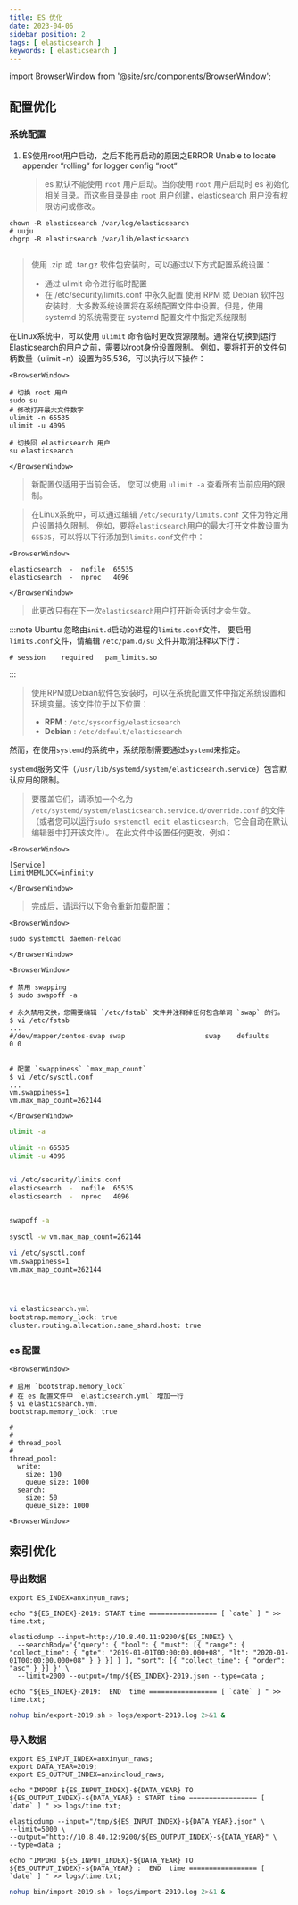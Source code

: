 ```yaml
---
title: ES 优化
date: 2023-04-06
sidebar_position: 2
tags: [ elasticsearch ]
keywords: [ elasticsearch ]
---
```


import BrowserWindow from '@site/src/components/BrowserWindow';

## 配置优化

### 系统配置

1. ES使用root用户启动，之后不能再启动的原因之ERROR Unable to locate appender “rolling“ for logger config “root“
    > es 默认不能使用 `root` 用户启动。当你使用 `root` 用户启动时 es 初始化相关目录。而这些目录是由 `root` 用户创建，elasticsearch 用户没有权限访问或修改。

```shell
chown -R elasticsearch /var/log/elasticsearch
# uuju 
chgrp -R elasticsearch /var/lib/elasticsearch
  
```


> 使用 .zip 或 .tar.gz 软件包安装时，可以通过以下方式配置系统设置：  
> - 通过 ulimit 命令进行临时配置
> - 在 /etc/security/limits.conf 中永久配置
> 使用 RPM 或 Debian 软件包安装时，大多数系统设置将在系统配置文件中设置。但是，使用 systemd 的系统需要在 systemd 配置文件中指定系统限制

在Linux系统中，可以使用 `ulimit` 命令临时更改资源限制。通常在切换到运行Elasticsearch的用户之前，需要以root身份设置限制。
例如，要将打开的文件句柄数量（ulimit -n）设置为65,536，可以执行以下操作：

```mdx-code-block
<BrowserWindow>
```
```shell
# 切换 root 用户
sudo su
# 修改打开最大文件数字
ulimit -n 65535
ulimit -u 4096

# 切换回 elasticsearch 用户
su elasticsearch
```
```mdx-code-block
</BrowserWindow>
```

> 新配置仅适用于当前会话。 
> 您可以使用 `ulimit -a` 查看所有当前应用的限制。 

> 在Linux系统中，可以通过编辑 `/etc/security/limits.conf` 文件为特定用户设置持久限制。
> 例如，要将`elasticsearch`用户的最大打开文件数设置为 `65535`，可以将以下行添加到`limits.conf`文件中：

```mdx-code-block
<BrowserWindow>
```
```shell
elasticsearch  -  nofile  65535
elasticsearch  -  nproc   4096 
```
```mdx-code-block
</BrowserWindow>
```

> 此更改只有在下一次`elasticsearch`用户打开新会话时才会生效。

:::note
Ubuntu 忽略由`init.d`启动的进程的`limits.conf`文件。
要启用`limits.conf`文件，请编辑 `/etc/pam.d/su` 文件并取消注释以下行：
```shell
# session    required   pam_limits.so
```
:::

> 使用RPM或Debian软件包安装时，可以在系统配置文件中指定系统设置和环境变量。该文件位于以下位置：
> - **RPM** :  `/etc/sysconfig/elasticsearch`
> - **Debian** :  `/etc/default/elasticsearch`

然而，在使用`systemd`的系统中，系统限制需要通过`systemd`来指定。

`systemd`服务文件（`/usr/lib/systemd/system/elasticsearch.service`）包含默认应用的限制。

> 要覆盖它们，请添加一个名为 `/etc/systemd/system/elasticsearch.service.d/override.conf` 的文件（或者您可以运行`sudo systemctl edit elasticsearch`，它会自动在默认编辑器中打开该文件）。
> 在此文件中设置任何更改，例如：

```mdx-code-block
<BrowserWindow>
```
```shell
[Service]
LimitMEMLOCK=infinity
```
```mdx-code-block
</BrowserWindow>
```

> 完成后，请运行以下命令重新加载配置：

```mdx-code-block
<BrowserWindow>
```
```shell
sudo systemctl daemon-reload
```
```mdx-code-block
</BrowserWindow>
```

```mdx-code-block
<BrowserWindow>
```
```shell
# 禁用 swapping
$ sudo swapoff -a

# 永久禁用交换，您需要编辑 `/etc/fstab` 文件并注释掉任何包含单词 `swap` 的行。
$ vi /etc/fstab 
...
#/dev/mapper/centos-swap swap                    swap    defaults        0 0


# 配置 `swappiness` `max_map_count`
$ vi /etc/sysctl.conf
...
vm.swappiness=1
vm.max_map_count=262144

```
```mdx-code-block
</BrowserWindow>
```




```bash
ulimit -a

ulimit -n 65535
ulimit -u 4096


vi /etc/security/limits.conf
elasticsearch  -  nofile  65535
elasticsearch  -  nproc   4096 


swapoff -a

sysctl -w vm.max_map_count=262144

vi /etc/sysctl.conf
vm.swappiness=1
vm.max_map_count=262144




vi elasticsearch.yml
bootstrap.memory_lock: true
cluster.routing.allocation.same_shard.host: true
```



### es 配置

```mdx-code-block
<BrowserWindow>
```
```shell
# 启用 `bootstrap.memory_lock`  
# 在 es 配置文件中 `elasticsearch.yml` 增加一行  
$ vi elasticsearch.yml 
bootstrap.memory_lock: true

#
#
# thread_pool 
#
thread_pool:
  write:
    size: 100
    queue_size: 1000
  search:
    size: 50
    queue_size: 1000

```
```mdx-code-block
<BrowserWindow>
```

## 索引优化

### 导出数据

```shell
export ES_INDEX=anxinyun_raws; 

echo "${ES_INDEX}-2019: START time ================= [ `date` ] " >> time.txt; 

elasticdump --input=http://10.8.40.11:9200/${ES_INDEX} \
  --searchBody='{"query": { "bool": { "must": [{ "range": { "collect_time": { "gte": "2019-01-01T00:00:00.000+08", "lt": "2020-01-01T00:00:00.000+08" } } }] } }, "sort": [{ "collect_time": { "order": "asc" } }] }' \
  --limit=2000 --output=/tmp/${ES_INDEX}-2019.json --type=data ; 

echo "${ES_INDEX}-2019:  END  time ================= [ `date` ] " >> time.txt; 
```

```bash
nohup bin/export-2019.sh > logs/export-2019.log 2>&1 &
```

### 导入数据

```shell
export ES_INPUT_INDEX=anxinyun_raws;
export DATA_YEAR=2019;
export ES_OUTPUT_INDEX=anxincloud_raws;

echo "IMPORT ${ES_INPUT_INDEX}-${DATA_YEAR} TO ${ES_OUTPUT_INDEX}-${DATA_YEAR} : START time ================= [ `date` ] " >> logs/time.txt;

elasticdump --input="/tmp/${ES_INPUT_INDEX}-${DATA_YEAR}.json" \
--limit=5000 \
--output="http://10.8.40.12:9200/${ES_OUTPUT_INDEX}-${DATA_YEAR}" \
--type=data ;

echo "IMPORT ${ES_INPUT_INDEX}-${DATA_YEAR} TO ${ES_OUTPUT_INDEX}-${DATA_YEAR} :  END  time ================= [ `date` ] " >> logs/time.txt;
```

```bash
nohup bin/import-2019.sh > logs/import-2019.log 2>&1 &
```